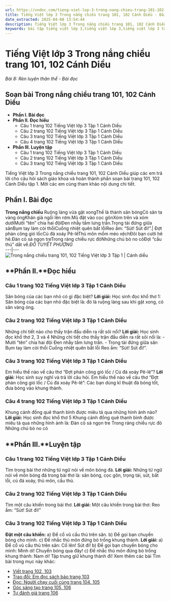 ```yaml
---
url: https://vndoc.com/tieng-viet-lop-3-trong-nang-chieu-trang-101-102-canh-dieu-271204
title: Tiếng Việt lớp 3 Trong nắng chiều trang 101, 102 Cánh Diều - Bài 8: Rèn luyện thân thể - Bài đọc - VnDoc.com
date_extracted: 2025-04-08 13:54:44
description: Tiếng Việt lớp 3 Trong nắng chiều trang 101, 102 Cánh Diều là tài liệu hữu ích, giúp học sinh dễ dàng trả lời câu hỏi và làm bài tập Tiếng Việt lớp 3. Mời các em tham khảo Soạn bài Trong nắng chiều trang 101, 102 Cánh Diều.
keywords: bài tập tiếng việt lớp 3,tiếng việt lớp 3,tiếng việt lớp 3 tập 1,bài tập tiếng việt lớp 3 tập 1,tiếng việt 3 tập 1,tiếng việt lớp 3 cánh diều,tiếng việt 3 cánh diều,tiếng việt lớp 3 tập 1 cánh diều,tiếng việt lớp 3 cd,tiếng việt 3 cánh diều tập 1,Trong nắng chiều trang 101 tập 1,Trong nắng chiều trang 101 cánh diều,soạn bài Trong nắng chiều trang 101 cánh diều
---
```


# Tiếng Việt lớp 3 Trong nắng chiều trang 101, 102 Cánh Diều
 _Bài 8: Rèn luyện thân thể - Bài đọc_
## **Soạn bài Trong nắng chiều trang 101, 102 Cánh Diều**
  * **Phần I. Bài đọc**
  * **Phần II. Đọc hiểu**
    * Câu 1 trang 102 Tiếng Việt lớp 3 Tập 1 Cánh Diều
    * Câu 2 trang 102 Tiếng Việt lớp 3 Tập 1 Cánh Diều
    * Câu 3 trang 102 Tiếng Việt lớp 3 Tập 1 Cánh Diều
    * Câu 4 trang 102 Tiếng Việt lớp 3 Tập 1 Cánh Diều
  * **Phần III. Luyện tập**
    * Câu 1 trang 102 Tiếng Việt lớp 3 Tập 1 Cánh Diều
    * Câu 2 trang 102 Tiếng Việt lớp 3 Tập 1 Cánh Diều
    * Câu 3 trang 102 Tiếng Việt lớp 3 Tập 1 Cánh Diều

Tiếng Việt lớp 3 Trong nắng chiều trang 101, 102 Cánh Diều giúp các em trả lời cho câu hỏi  sách giáo khoa và hoàn thành phần soạn bài trang 101, 102 Cánh Diều tập 1. Mời các em cùng tham khảo nội dung chi tiết.
## **Phần I. Bài đọc**
**Trong nắng chiều**
Ruộng làng vừa gặt xongThế là thành sân bóngCỏ sân ta vàng óngKhán giả ngồi lên rơm.Mũ đặt vào cọc gônXóm trên và xóm dướiMười “tên” chia hai độiĐen nhẫy tấm lưng trần.Trọng tài đứng giữa sânBụm tay làm còi thổiCuồng nhiệt quên bắt lỗiReo ầm: “Sút\! Sút đi\!”.| Đợt phản công gió lốcCú đá xoáy Pê-lêThủ môn mồm méo xệchĐôi bạn cười hê hê.Đàn cò sà ngọn treTrong ráng chiều rực đỏNhững chú bò no cỏĐợi “cầu thủ” dắt về._ĐỖ TUYẾT PHƯỢNG_  
---|---  
![Trong nắng chiều trang 101, 102 Tiếng Việt lớp 3 Tập 1 | Cánh diều](https://i.vdoc.vn/data/image/2022/07/18/trong-nang-chieu-trang-101-102-129867.png)
## **Phần II.****Đọc hiểu**
### **Câu 1 trang 102 Tiếng Việt lớp 3 Tập 1 Cánh Diều**
Sân bóng của các bạn nhỏ có gì đặc biệt?
**Lời giải:**
Học sinh đọc khổ thơ 1:
Sân bóng của các bạn nhỏ đặc biệt là: đó là ruộng làng sau khi gặt xong, cỏ sân vàng óng.
### **Câu 2 trang 102 Tiếng Việt lớp 3 Tập 1 Cánh Diều**
Những chi tiết nào cho thấy trận đấu diễn ra rất sôi nổi?
**Lời giải:**
Học sinh đọc khổ thơ 2, 3 và 4
Những chi tiết cho thấy trận đấu diễn ra rất sôi nổi là:
\- Mười “tên” chia hai đội
Đen nhẫy tấm lưng trần.
\- Trọng tài đứng giữa sân
Bụm tay làm còi thổi
Cuồng nhiệt quên bắt lỗi
Reo ầm: “Sút\! Sút đi\!”.
### **Câu 3 trang 102 Tiếng Việt lớp 3 Tập 1 Cánh Diều**
Em hiểu thế nào về câu thơ “Đợt phản công gió lốc / Cú đá xoáy Pê-lê”?
**Lời giải:**
Học sinh suy nghĩ và trả lời câu hỏi.
Em hiểu thế nào về câu thơ “Đợt phản công gió lốc / Cú đá xoáy Pê-lê”: Các bạn dùng kĩ thuật đá bóng tốt, đưa bóng vào khung thành.
### **Câu 4 trang 102 Tiếng Việt lớp 3 Tập 1 Cánh Diều**
Khung cảnh đồng quê thanh bình được miêu tả qua những hình ảnh nào?
**Lời giải:**
Học sinh đọc khổ thơ 5
Khung cảnh đồng quê thanh bình được miêu tả qua những hình ảnh là:
Đàn cò sà ngọn tre
Trong ráng chiều rực đỏ
Những chú bò no cỏ
## **Phần III.****Luyện tập**
### **Câu 1 trang 102 Tiếng Việt lớp 3 Tập 1 Cánh Diều**
Tìm trong bài thơ những từ ngữ nói về môn bóng đá.
**Lời giải:**
Những từ ngữ nói về môn bóng đá trong bài thơ là: sân bóng, cọc gôn, trọng tài, sút, bắt lỗi, cú đá xoáy, thủ môn, cầu thủ.
### **Câu 2 trang 102 Tiếng Việt lớp 3 Tập 1 Cánh Diều**
Tìm một câu khiến trong bài thơ.
**Lời giải:**
Một câu khiến trong bài thơ: Reo ầm: “Sút\! Sút đi\!”
### **Câu 3 trang 102 Tiếng Việt lớp 3 Tập 1 Cánh Diều**
**Đặt một câu khiến:**
a\) Để cổ vũ cầu thủ trên sân.
b\) Để gọi bạn chuyền bóng cho mình.
c\) Để nhắc thủ môn đừng bỏ trống khung thành.
**Lời giải:**
a\) Để cổ vũ cầu thủ trên sân: Cố lên\! Sút đi\!
b\) Để gọi bạn chuyền bóng cho mình: Minh ơi\! Chuyền bóng qua đây\!
c\) Để nhắc thủ môn đừng bỏ trống khung thành: Nam ơi\! Tập trung giữ khung thành đi\!
Xem thêm các bài Tìm bài trong mục này khác:
  * [Viết trang 102, 103](</viet-trang-102-103-tieng-viet-lop-3-tap-1-canh-dieu-271225>)
  * [Trao đổi: Em đọc sách báo trang 103](</em-doc-sach-bao-trang-103-tieng-viet-lop-3-tap-1-canh-dieu-271229>)
  * [Đọc: Người chạy cuối cùng trang 104, 105](</tieng-viet-lop-3-nguoi-chay-cuoi-cung-trang-104-105-canh-dieu-271235>)
  * [Góc sáng tạo trang 105, 106](</goc-sang-tao-trang-105-106-tieng-viet-lop-3-tap-1-canh-dieu-271239>)
  * [Tự đánh giá trang 106](</tu-danh-gia-trang-106-tieng-viet-lop-3-tap-1-canh-dieu-271242>)

